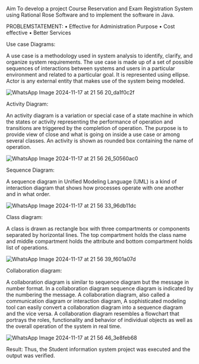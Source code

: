 Aim
To develop a project Course Reservation and Exam Registration System using Rational Rose Software and to implement the software in Java.

PROBLEMSTATEMENT:
• Effective for Administration Purpose
• Cost effective
• Better Services

Use case Diagrams:

A use case is a methodology used in system analysis to identify, clarify, and organize system requirements. The use case is made up of a set of possible sequences of interactions between systems and users in a particular environment and related to a particular goal. It is represented using ellipse. Actor is any external entity that makes use of the system being modeled.

![WhatsApp Image 2024-11-17 at 21 56 20_da1f0c2f](https://github.com/user-attachments/assets/2c8847a1-f9de-451d-bef3-b5fd4c38734b)


Activity Diagram:

An activity diagram is a variation or special case of a state machine in which the states or activity representing the performance of operation and transitions are triggered by the completion of operation. The purpose is to provide view of close and what is going on inside a use case or among several classes. An activity is shown as rounded box containing the name of operation.

![WhatsApp Image 2024-11-17 at 21 56 26_50560ac0](https://github.com/user-attachments/assets/3e5df803-ab04-4508-abf3-e892f01a81cc)


Sequence Diagram:

A sequence diagram in Unified Modeling Language (UML) is a kind of interaction diagram that shows how processes operate with one another and in what order.

![WhatsApp Image 2024-11-17 at 21 56 33_96db11dc](https://github.com/user-attachments/assets/a826117a-42d3-4c64-b0df-4405a05af62b)


Class diagram:

A class is drawn as rectangle box with three compartments or components separated by horizontal lines. The top compartment holds the class name and middle compartment holds the attribute and bottom compartment holds list of operations.

![WhatsApp Image 2024-11-17 at 21 56 39_f601a07d](https://github.com/user-attachments/assets/61eb0a0d-f1eb-4709-8c24-e18cc5a81a7b)


Collaboration diagram:

A collaboration diagram is similar to sequence diagram but the message in number format. In a collaboration diagram sequence diagram is indicated by the numbering the message. A collaboration diagram, also called a communication diagram or interaction diagram, A sophisticated modeling tool can easily convert a collaboration diagram into a sequence diagram and the vice versa. A collaboration diagram resembles a flowchart that portrays the roles, functionality and behavior of individual objects as well as the overall operation of the system in real time.

![WhatsApp Image 2024-11-17 at 21 56 46_3e8feb68](https://github.com/user-attachments/assets/6ef90b34-d8d6-40ff-8274-a7116311e6e4)

Result:
Thus, the Student information system project was executed and the output
was verified.
